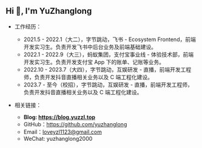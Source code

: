 ## Hi 👋, I'm YuZhanglong

- 工作经历：
  - 2021.5 - 2022.1（大二），字节跳动，飞书 - Ecosystem Frontend，前端开发实习生。负责开发飞书中后台业务及前端基础建设。
  - 2022.1 - 2022.9（大三），蚂蚁集团，支付宝事业线 - 体验技术部，前端开发实习生。负责开发支付宝 App 下的账单、记账等业务。
  - 2022.10 - 2023.7（大四），字节跳动，互娱研发 - 直播，前端开发工程师，负责开发抖音直播相关业务以及 C 端工程化建设。
  - 2023.7 - 至今（校招），字节跳动，互娱研发 - 直播，前端开发工程师，负责开发抖音直播相关业务以及 C 端工程化建设。
  
- 相关链接：
  - **Blog: https://blog.yuzzl.top**
  - GitHub：https://github.com/yuzhanglong
  - Email：loveyzl1123@gmail.com
  - WeChat: yuzhanglong2000

